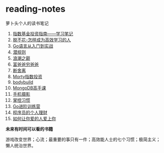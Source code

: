 # reading-notes
萝卜头个人的读书笔记

1. [指数基金投资指南——学习笔记](./1.指数基金投资指南/study-note.md)
2. [脱不花-怎样成为高效学习的人](./2.脱不花-怎样成为高效学习的人/study-note.md)
3. [Go语言从入门到实战](./3.Go语言从入门到实战/study-note.md)
4. [潜规则](./4.潜规则/study-note.md)
5. [浪潮之巅](./5.浪潮之巅/study-note.md)
6. [富爸爸穷爸爸](./6.富爸爸穷爸爸/study-note.md)
7. [断舍离](./7.断舍离/study-note.md)
8. [Morty指数投资](./8.Morty指数投资/study-note.md)
9. [bodybuild](./9.bodybuilding/study-note.md)
10. [MongoDB高手课](./10.MongoDB高手课/study-note.md)
11. [手机摄影](./11.手机摄影/study-note.md)
12. [掌控习惯](./12.掌控习惯/study-note.md)
13. [Go进阶训练营](./13.go进阶训练营/study-note.md)
14. [程序员的个人理财](./14.程序员的个人理财/study-note.md)
14. [如何让你爱的人爱上你](./15.如何让你爱的人爱上你/study-note.md)

**未来有时间可以看的书籍**

游戏改变世界；心流；最重要的事只有一件；高效能人士的七个习惯；极简主义；懒人统治世界。

